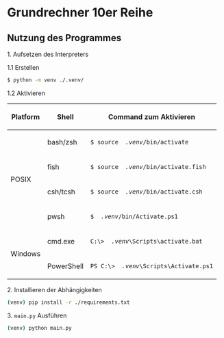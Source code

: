 # Grundrechner 10er Reihe

## Nutzung des Programmes

1\. Aufsetzen des Interpreters

1\.1 Erstellen

```bash
$ python -m venv ./.venv/
```

1\.2 Aktivieren

<table class="docutils align-default">
<thead>
<tr class="row-odd"><th class="head"><p>Platform</p></th>
<th class="head"><p>Shell</p></th>
<th class="head"><p>Command zum Aktivieren</p></th>
</tr>
</thead>
<tbody>
<tr class="row-even"><td rowspan="4"><p>POSIX</p></td>
<td><p>bash/zsh</p></td>
<td><p><code><span class="pre">$</span> <span class="pre">source</span> <em><span class="pre"> .venv</span></em><span class="pre">/bin/activate</span></code></p></td>
</tr>
<tr class="row-odd"><td><p>fish</p></td>
<td><p><code><span class="pre">$</span> <span class="pre">source</span> <em><span class="pre"> .venv</span></em><span class="pre">/bin/activate.fish</span></code></p></td>
</tr>
<tr class="row-even"><td><p>csh/tcsh</p></td>
<td><p><code><span class="pre">$</span> <span class="pre">source</span> <em><span class="pre"> .venv</span></em><span class="pre">/bin/activate.csh</span></code></p></td>
</tr>
<tr class="row-odd"><td><p>pwsh</p></td>
<td><p><code><span class="pre">$</span> <em><span class="pre"> .venv</span></em><span class="pre">/bin/Activate.ps1</span></code></p></td>
</tr>
<tr class="row-even"><td rowspan="2"><p>Windows</p></td>
<td><p>cmd.exe</p></td>
<td><p><code><span class="pre">C:\&gt;</span> <em><span class="pre"> .venv</span></em><span class="pre">\Scripts\activate.bat</span></code></p></td>
</tr>
<tr class="row-odd"><td><p>PowerShell</p></td>
<td><p><code><span class="pre">PS</span> <span class="pre">C:\&gt;</span> <em><span class="pre"> .venv</span></em><span class="pre">\Scripts\Activate.ps1</span></code></p></td>
</tr>
</tbody>
</table>


2\. Installieren der Abh&auml;ngigkeiten

```bash
(venv) pip install -r ./requirements.txt
```

3\. `main.py` Ausf&uuml;hren
```bash
(venv) python main.py 
```